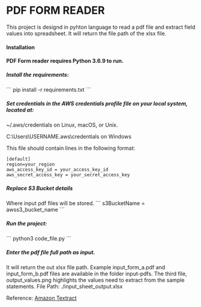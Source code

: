 <h1>PDF FORM READER</h1>

This project is designd in pyhton language to read a pdf file and extract field values into spreadsheet.
It will return the file path of the xlsx file.

<h4>Installation<h4>
PDF Form reader requires Python 3.6.9 to run.

<h5>Install the requirements:</h5>
```
pip install -r requirements.txt
```

<h5>Set credentials in the AWS credentials profile file on your local system, located at:</h5>
~/.aws/credentials on Linux, macOS, or Unix.

C:\Users\USERNAME\.aws\credentials on Windows

This file should contain lines in the following format:
```
[default]
region=your_region
aws_access_key_id = your_access_key_id
aws_secret_access_key = your_secret_access_key
```

<h5>Replace S3 Bucket details</h5>
Where input pdf files will be stored.
```
s3BucketName = awss3_bucket_name
```

<h5>Run the project:</h5>
```
python3 code_file.py
```

<h5>Enter the pdf file full path as input.</h5>

It will return the out xlsx file path.
Example input_form_a.pdf and input_form_b.pdf files are available in the folder input-pdfs.
The third file, output_values.png highlights the values need to extract from the sample statements.
File Path: ./input_sheet_output.xlsx

Reference: [Amazon Textract](https://docs.aws.amazon.com/textract/latest/dg/what-is.html)

